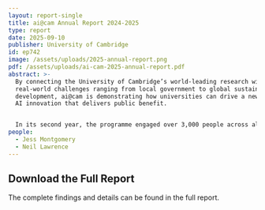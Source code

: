 ```yaml
---
layout: report-single
title: ai@cam Annual Report 2024-2025
type: report
date: 2025-09-10
publisher: University of Cambridge
id: ep742
image: /assets/uploads/2025-annual-report.png
pdf: /assets/uploads/ai-cam-2025-annual-report.pdf
abstract: >-
  By connecting the University of Cambridge’s world-leading research with
  real-world challenges ranging from local government to global sustainable
  development, ai@cam is demonstrating how universities can drive a new wave of
  AI innovation that delivers public benefit. 


  In its second year, the programme engaged over 3,000 people across all six Schools, brought together researchers from 58 departments, generated more than £9M in funding proposals, and established Cambridge as a trusted voice in national AI policy.
people:
  - Jess Montgomery
  - Neil Lawrence
---
```

## Download the Full Report

The complete findings and details can be found in the full report.